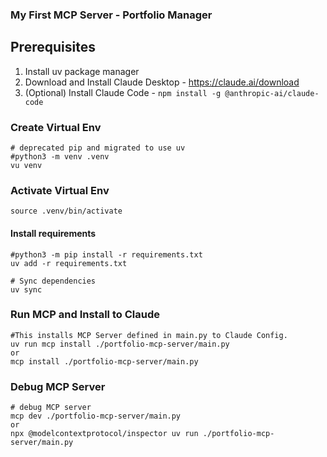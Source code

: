 ### My First MCP Server - Portfolio Manager

## Prerequisites
1. Install uv package manager
2. Download and Install Claude Desktop - https://claude.ai/download
3. (Optional) Install Claude Code - `npm install -g @anthropic-ai/claude-code`


### Create Virtual Env

```Shell
# deprecated pip and migrated to use uv
#python3 -m venv .venv
vu venv
```

### Activate Virtual Env

```Shell
source .venv/bin/activate
```

#### Install requirements
```Shell
#python3 -m pip install -r requirements.txt
uv add -r requirements.txt
```

```Shell
# Sync dependencies
uv sync
```

### Run MCP and Install to Claude
```Shell
#This installs MCP Server defined in main.py to Claude Config.
uv run mcp install ./portfolio-mcp-server/main.py
or
mcp install ./portfolio-mcp-server/main.py
```

### Debug MCP Server
```Shell
# debug MCP server
mcp dev ./portfolio-mcp-server/main.py
or
npx @modelcontextprotocol/inspector uv run ./portfolio-mcp-server/main.py
```